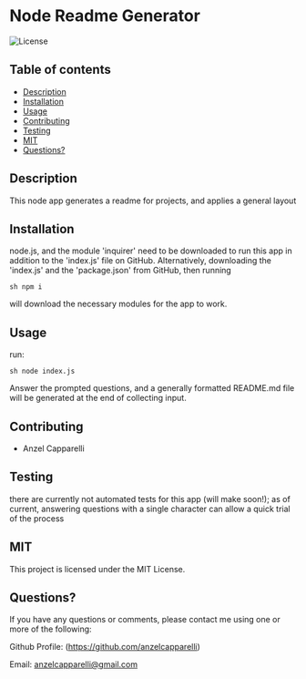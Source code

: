 # Node Readme Generator

![License](https://img.shields.io/badge/License-MIT-informational)

## Table of contents


- [Description](#Descriptionn)
- [Installation](#Installation)
- [Usage](#Usage)
- [Contributing](#Contributing)
- [Testing](#Testing)
- [MIT](#MIT)
- [Questions?](#Questions?)

## Description

This node app generates a readme for projects, and applies a general layout

## Installation

node.js, and the module 'inquirer' need to be downloaded to run this app in addition to the 'index.js' file on GitHub. Alternatively, downloading the 'index.js' and the 'package.json' from GitHub, then running

`sh npm i `

will download the necessary modules for the app to work.

## Usage

run:

`sh node index.js `

Answer the prompted questions, and a generally formatted README.md file will be generated at the end of collecting input.

## Contributing

- Anzel Capparelli

## Testing

there are currently not automated tests for this app (will make soon!); as of current, answering questions with a single character can allow a quick trial of the process

## MIT

This project is licensed under the MIT License.

## Questions?

If you have any questions or comments, please contact me using one or more of the following:

Github Profile: (https://github.com/anzelcapparelli)

Email: anzelcapparelli@gmail.com
